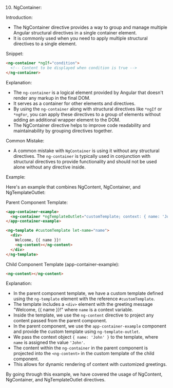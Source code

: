 10. NgContainer:

   Introduction:
   - The NgContainer directive provides a way to group and manage multiple Angular structural directives in a single container element.
   - It is commonly used when you need to apply multiple structural directives to a single element.

   Snippet:
   ```html
   <ng-container *ngIf="condition">
     <!-- Content to be displayed when condition is true -->
   </ng-container>
   ```

   Explanation:
   - The `ng-container` is a logical element provided by Angular that doesn't render any markup in the final DOM.
   - It serves as a container for other elements and directives.
   - By using the `ng-container` along with structural directives like `*ngIf` or `*ngFor`, you can apply these directives to a group of elements without adding an additional wrapper element to the DOM.
   - The NgContainer directive helps to improve code readability and maintainability by grouping directives together.

   Common Mistake:
   - A common mistake with `NgContainer` is using it without any structural directives. The `ng-container` is typically used in conjunction with structural directives to provide functionality and should not be used alone without any directive inside.

  Example:
  
  Here's an example that combines NgContent, NgContainer, and NgTemplateOutlet:

  Parent Component Template:
  ```html
  <app-container-example>
    <ng-container *ngTemplateOutlet="customTemplate; context: { name: 'John' }"></ng-container>
  </app-container-example>

  <ng-template #customTemplate let-name="name">
    <div>
      Welcome, {{ name }}!
      <ng-content></ng-content>
    </div>
  </ng-template>
  ```

  Child Component Template (app-container-example):
  ```html
  <ng-content></ng-content>
  ```

  Explanation:
  - In the parent component template, we have a custom template defined using the `ng-template` element with the reference `#customTemplate`.
  - The template includes a `<div>` element with the greeting message "Welcome, {{ name }}!" where `name` is a context variable.
  - Inside the template, we use the `ng-content` directive to project any content passed from the parent component.
  - In the parent component, we use the `app-container-example` component and provide the custom template using `ng-template-outlet`.
  - We pass the context object `{ name: 'John' }` to the template, where `name` is assigned the value `'John'`.
  - The content within the `ng-container` in the parent component is projected into the `<ng-content>` in the custom template of the child component.
  - This allows for dynamic rendering of content with customized greetings.

  By going through this example, we have covered the usage of NgContent, NgContainer, and NgTemplateOutlet directives.

